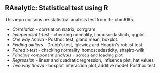 ## RAnalytic: Statistical test using R

This repo contains my statistical analysis test from the chm6165. 

- *Correlation* - correlation matrix, corrgram.
- *Independent t-test* - checking normality, homoscedasticity, qqplot.
- *One way Anova* - Posthoc test, grand mean, boxplot.
- *Finding outliers* - Grubb's test, Iglewicz and Hoaglin's robust test.
- *Paired t-test* - checking normality, homoscedasticity, shapiro-wilk
- *Principle component analysis* - screes and loading plot
- *Regression* - linear and quadratic regression, influence plot, hat values
- *Two way Anova* - boxplot, interaction plot, additive model, Posthoc test
